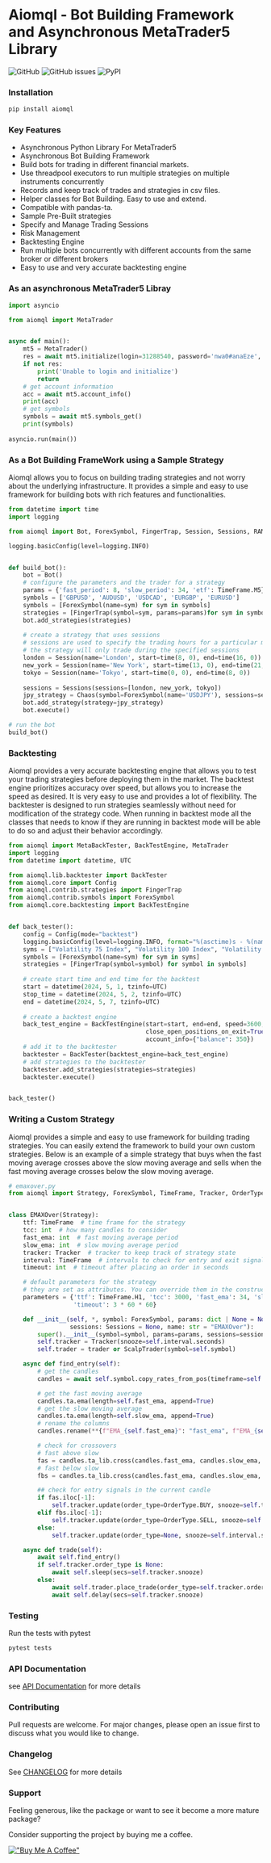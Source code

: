 # Aiomql - Bot Building Framework and Asynchronous MetaTrader5 Library
![GitHub](https://img.shields.io/github/license/ichinga-samuel/aiomql?style=plastic)
![GitHub issues](https://img.shields.io/github/issues/ichinga-samuel/aiomql?style=plastic)
![PyPI](https://img.shields.io/pypi/v/aiomql)


### Installation
```bash
pip install aiomql
```

### Key Features
- Asynchronous Python Library For MetaTrader5
- Asynchronous Bot Building Framework
- Build bots for trading in different financial markets.
- Use threadpool executors to run multiple strategies on multiple instruments concurrently
- Records and keep track of trades and strategies in csv files.
- Helper classes for Bot Building. Easy to use and extend.
- Compatible with pandas-ta.
- Sample Pre-Built strategies
- Specify and Manage Trading Sessions
- Risk Management
- Backtesting Engine
- Run multiple bots concurrently with different accounts from the same broker or different brokers
- Easy to use and very accurate backtesting engine

### As an asynchronous MetaTrader5 Libray
```python
import asyncio

from aiomql import MetaTrader


async def main():
    mt5 = MetaTrader()
    res = await mt5.initialize(login=31288540, password='nwa0#anaEze', server='Deriv-Demo')
    if not res:
        print('Unable to login and initialize')
        return 
    # get account information
    acc = await mt5.account_info()
    print(acc)
    # get symbols
    symbols = await mt5.symbols_get()
    print(symbols)
    
asyncio.run(main())
```

### As a Bot Building FrameWork using a Sample Strategy
Aiomql allows you to focus on building trading strategies and not worry about the underlying infrastructure.
It provides a simple and easy to use framework for building bots with rich features and functionalities.


```python
from datetime import time
import logging

from aiomql import Bot, ForexSymbol, FingerTrap, Session, Sessions, RAM, SimpleTrader, TimeFrame, Chaos

logging.basicConfig(level=logging.INFO)


def build_bot():
    bot = Bot()
    # configure the parameters and the trader for a strategy
    params = {'fast_period': 8, 'slow_period': 34, 'etf': TimeFrame.M5}
    symbols = ['GBPUSD', 'AUDUSD', 'USDCAD', 'EURGBP', 'EURUSD']
    symbols = [ForexSymbol(name=sym) for sym in symbols]
    strategies = [FingerTrap(symbol=sym, params=params)for sym in symbols]
    bot.add_strategies(strategies)
    
    # create a strategy that uses sessions
    # sessions are used to specify the trading hours for a particular market
    # the strategy will only trade during the specified sessions
    london = Session(name='London', start=time(8, 0), end=time(16, 0))
    new_york = Session(name='New York', start=time(13, 0), end=time(21, 0))
    tokyo = Session(name='Tokyo', start=time(0, 0), end=time(8, 0))
    
    sessions = Sessions(sessions=[london, new_york, tokyo])  
    jpy_strategy = Chaos(symbol=ForexSymbol(name='USDJPY'), sessions=sessions)
    bot.add_strategy(strategy=jpy_strategy)
    bot.execute()

# run the bot
build_bot()
```

### Backtesting
Aiomql provides a very accurate backtesting engine that allows you to test your trading strategies before deploying
them in the market. The backtest engine prioritizes accuracy over speed, but allows you to increase the speed
as desired. It is very easy to use and provides a lot of flexibility. The backtester is designed to run strategies
seamlessly without need for modification of the strategy code. When running in backtest mode all the classes that
needs to know if they are running in backtest mode will be able to do so and adjust their behavior accordingly.

```python
from aiomql import MetaBackTester, BackTestEngine, MetaTrader
import logging
from datetime import datetime, UTC

from aiomql.lib.backtester import BackTester
from aiomql.core import Config
from aiomql.contrib.strategies import FingerTrap
from aiomql.contrib.symbols import ForexSymbol
from aiomql.core.backtesting import BackTestEngine


def back_tester():
    config = Config(mode="backtest")
    logging.basicConfig(level=logging.INFO, format="%(asctime)s - %(name)s - %(levelname)s - %(message)s")
    syms = ["Volatility 75 Index", "Volatility 100 Index", "Volatility 25 Index", "Volatility 10 Index"]
    symbols = [ForexSymbol(name=sym) for sym in syms]
    strategies = [FingerTrap(symbol=symbol) for symbol in symbols]
    
    # create start time and end time for the backtest
    start = datetime(2024, 5, 1, tzinfo=UTC)
    stop_time = datetime(2024, 5, 2, tzinfo=UTC)
    end = datetime(2024, 5, 7, tzinfo=UTC)
    
    # create a backtest engine
    back_test_engine = BackTestEngine(start=start, end=end, speed=3600, stop_time=stop_time,
                                      close_open_positions_on_exit=True, assign_to_config=True, preload=True,
                                      account_info={"balance": 350})
    # add it to the backtester
    backtester = BackTester(backtest_engine=back_test_engine)
    # add strategies to the backtester
    backtester.add_strategies(strategies=strategies)
    backtester.execute()


back_tester()
```

### Writing a Custom Strategy
Aiomql provides a simple and easy to use framework for building trading strategies. You can easily extend the
framework to build your own custom strategies. Below is an example of a simple strategy that buys when the fast
moving average crosses above the slow moving average and sells when the fast moving average crosses below the slow
moving average.

```python
# emaxover.py
from aiomql import Strategy, ForexSymbol, TimeFrame, Tracker, OrderType, Sessions, Trader, ScalpTrader


class EMAXOver(Strategy):
    ttf: TimeFrame  # time frame for the strategy
    tcc: int  # how many candles to consider
    fast_ema: int  # fast moving average period
    slow_ema: int  # slow moving average period
    tracker: Tracker  # tracker to keep track of strategy state
    interval: TimeFrame  # intervals to check for entry and exit signals
    timeout: int  # timeout after placing an order in seconds

    # default parameters for the strategy
    # they are set as attributes. You can override them in the constructor via the params argument.
    parameters = {'ttf': TimeFrame.H1, 'tcc': 3000, 'fast_ema': 34, 'slow_ema': 55, 'interval': TimeFrame.M15,
                  'timeout': 3 * 60 * 60}

    def __init__(self, *, symbol: ForexSymbol, params: dict | None = None, trader: Trader = None,
                 sessions: Sessions = None, name: str = "EMAXOver"):
        super().__init__(symbol=symbol, params=params, sessions=sessions, name=name)
        self.tracker = Tracker(snooze=self.interval.seconds)
        self.trader = trader or ScalpTrader(symbol=self.symbol)

    async def find_entry(self):
        # get the candles
        candles = await self.symbol.copy_rates_from_pos(timeframe=self.ttf, start_position=0, count=self.tcc)

        # get the fast moving average
        candles.ta.ema(length=self.fast_ema, append=True)
        # get the slow moving average
        candles.ta.ema(length=self.slow_ema, append=True)
        # rename the columns
        candles.rename(**{f"EMA_{self.fast_ema}": "fast_ema", f"EMA_{self.slow_ema}": "slow_ema"}, inplace=True)

        # check for crossovers
        # fast above slow
        fas = candles.ta_lib.cross(candles.fast_ema, candles.slow_ema, above=True)
        # fast below slow
        fbs = candles.ta_lib.cross(candles.fast_ema, candles.slow_ema, above=False)

        ## check for entry signals in the current candle
        if fas.iloc[-1]:
            self.tracker.update(order_type=OrderType.BUY, snooze=self.timeout)
        elif fbs.iloc[-1]:
            self.tracker.update(order_type=OrderType.SELL, snooze=self.timeout)
        else:
            self.tracker.update(order_type=None, snooze=self.interval.seconds)

    async def trade(self):
        await self.find_entry()
        if self.tracker.order_type is None:
            await self.sleep(secs=self.tracker.snooze)
        else:
            await self.trader.place_trade(order_type=self.tracker.order_type, parameters=self.parameters)
            await self.delay(secs=self.tracker.snooze)
```

### Testing

Run the tests with pytest

```bash
pytest tests
```

### API Documentation
see [API Documentation](docs) for more details

### Contributing
Pull requests are welcome. For major changes, please open an issue first to discuss what you would like to change.


### Changelog

See [CHANGELOG](CHANGELOG.md) for more details

### Support
Feeling generous, like the package or want to see it become a more mature package?

Consider supporting the project by buying me a coffee.


[!["Buy Me A Coffee"](https://www.buymeacoffee.com/assets/img/custom_images/orange_img.png)](https://www.buymeacoffee.com/ichingasamuel)
